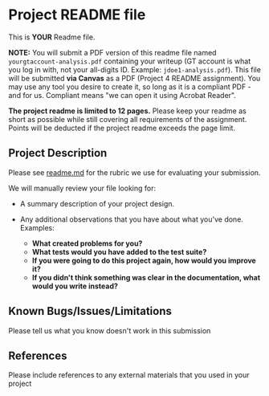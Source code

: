 
# Project README file

This is **YOUR** Readme file.

**NOTE:** You will submit a PDF version of this readme file named `yourgtaccount-analysis.pdf` containing your writeup (GT account is what you log in with, not your all-digits ID. Example: `jdoe1-analysis.pdf`). This file will be submitted **via Canvas** as a PDF (Project 4 README assignment). You may use any tool you desire to create it, so long as it is a compliant PDF - and for us. Compliant means "we can open it using Acrobat Reader".

**The project readme is limited to 12 pages.** Please keep your readme as short as possible
while still covering all requirements of the assignment. Points will be deducted if the project
readme exceeds the page limit.

## Project Description

Please see [readme.md](./readme.md) for the rubric we use for evaluating your submission.

We will manually review your file looking for:

- A summary description of your project design.  

- Any additional observations that you have about what you've done. Examples:
  - **What created problems for you?**
  - **What tests would you have added to the test suite?**
  - **If you were going to do this project again, how would you improve it?**
  - **If you didn't think something was clear in the documentation, what would you write instead?**

## Known Bugs/Issues/Limitations

Please tell us what you know doesn't work in this submission

## References

Please include references to any external materials that you used in your project
